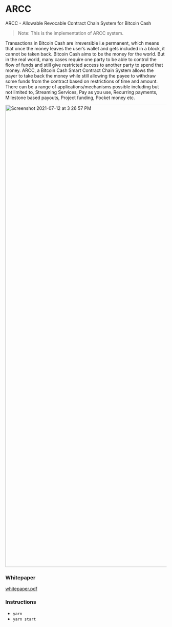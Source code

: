 # ARCC
ARCC - Allowable Revocable Contract Chain System for Bitcoin Cash

> Note: This is the implementation of ARCC system.

Transactions in Bitcoin Cash are irreversible i.e permanent, which means that once the money leaves the user’s wallet and gets included in a block, it cannot be taken back. Bitcoin Cash aims to be the money for the world. But in the real world, many cases require one party to be able to control the flow of funds and still give restricted access to another party to spend that money.
ARCC, a Bitcoin Cash Smart Contract Chain System allows the payer to take back the money while still allowing the payee to withdraw some funds from the contract based on restrictions of time and amount.
There can be a range of applications/mechanisms possible including but not limited to, Streaming Services, Pay as you use, Recurring payments, Milestone based payouts, Project funding, Pocket money etc.



<img width="1440" alt="Screenshot 2021-07-12 at 3 26 57 PM" src="https://user-images.githubusercontent.com/7335120/125268752-a535e580-e325-11eb-8ea7-d53715ea318a.png">

<h3>Whitepaper</h3>

[whitepaper.pdf](https://github.com/kiok46/arcc/blob/main/whitepaper.pdf)


<h3>Instructions</h3>

- `yarn`
- `yarn start`
